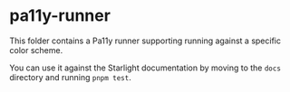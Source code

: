 # pa11y-runner

This folder contains a Pa11y runner supporting running against a specific color scheme.

You can use it against the Starlight documentation by moving to the `docs` directory and running `pnpm test`.
